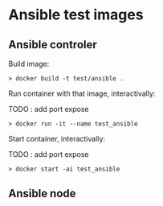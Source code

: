 # Ansible test images

## Ansible controler

Build image:

`> docker build -t test/ansible .`


Run container with that image, interactivally:

TODO : add port expose

`> docker run -it --name test_ansible`

Start container, interactivally:

TODO : add port expose

`> docker start -ai test_ansible`

## Ansible node